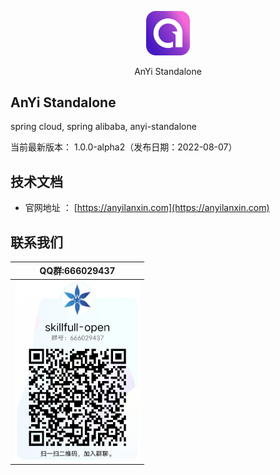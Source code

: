 <p align="center">
	<a href="https://anyilanxin.com"><img src="./docs/images/logo.png" width="14%"></a>
</p>
<p align="center">
	AnYi Standalone
</p>

AnYi Standalone
-----------------------------------
spring cloud, spring alibaba, anyi-standalone

当前最新版本： 1.0.0-alpha2（发布日期：2022-08-07）


技术文档
-----------------------------------

- 官网地址 ： [https://anyilanxin.com](https://anyilanxin.com)

联系我们
-----------------------------------

| QQ群:666029437                                      |
|----------------------------------------------------|
| <img src="./docs/images/qq_group.png" width="200"> |
